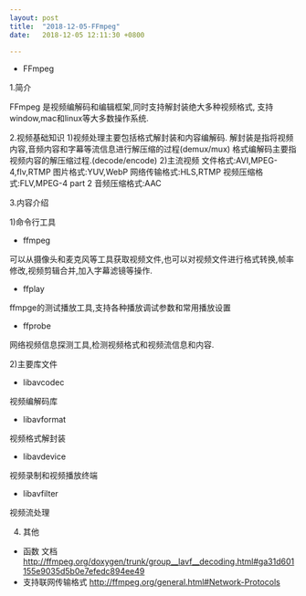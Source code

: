 ```yaml
---
layout: post
title:  "2018-12-05-FFmpeg"
date:   2018-12-05 12:11:30 +0800

---
```


* FFmpeg

1.简介

FFmpeg 是视频编解码和编辑框架,同时支持解封装绝大多种视频格式,
支持window,mac和linux等大多数操作系统.

2.视频基础知识
1)视频处理主要包括格式解封装和内容编解码.
解封装是指将视频内容,音频内容和字幕等流信息进行解压缩的过程(demux/mux)
格式编解码主要指视频内容的解压缩过程.(decode/encode)
2)主流视频
文件格式:AVI,MPEG-4,flv,RTMP
图片格式:YUV,WebP
网络传输格式:HLS,RTMP
视频压缩格式:FLV,MPEG-4 part 2
音频压缩格式:AAC

3.内容介绍

1)命令行工具
* ffmpeg

可以从摄像头和麦克风等工具获取视频文件,也可以对视频文件进行格式转换,帧率修改,视频剪辑合并,加入字幕滤镜等操作.
* ffplay

ffmpge的测试播放工具,支持各种播放调试参数和常用播放设置

* ffprobe

网络视频信息探测工具,检测视频格式和视频流信息和内容.

2)主要库文件

* libavcodec

视频编解码库

* libavformat

视频格式解封装

* libavdevice

视频录制和视频播放终端

* libavfilter

视频流处理

4. 其他
* 函数 文档
http://ffmpeg.org/doxygen/trunk/group__lavf__decoding.html#ga31d601155e9035d5b0e7efedc894ee49
* 支持联网传输格式
http://ffmpeg.org/general.html#Network-Protocols


